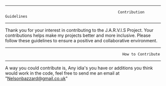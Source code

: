 
___________________________________________________________________________________________________________________________________________
                                                       Contribution Guidelines
___________________________________________________________________________________________________________________________________________
Thank you for your interest in contributing to the J.A.R.V.I.S Project. Your contributions helps make my projects better and more inclusive. Please follow these guidelines to ensure a positive and collaborative environment.

___________________________________________________________________________________________________________________________________________
                                                         How to Contribute
___________________________________________________________________________________________________________________________________________
A way you could contribute is, Any idia's you have or additions you think would work in the code, feel free to send me an email at "Nelsonbazzard@gmail.co.uk"


